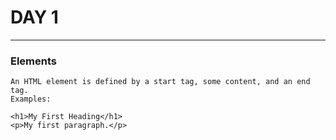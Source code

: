 # DAY 1
---
### Elements
````
An HTML element is defined by a start tag, some content, and an end tag.
Examples:

<h1>My First Heading</h1>
<p>My first paragraph.</p>
````
